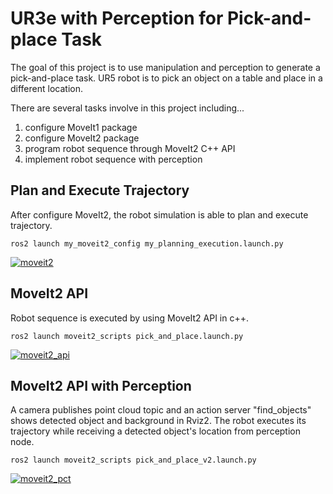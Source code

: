 # UR3e with Perception for Pick-and-place Task

<p>The goal of this project is to use manipulation and perception to generate a pick-and-place task. UR5 robot is to pick an object on a table and place in a different location.</p>

<p>There are several tasks involve in this project including...<br>
<ol>
  <li>configure MoveIt1 package</li>
  <li>configure MoveIt2 package</li>
  <li>program robot sequence through MoveIt2 C++ API</li>
  <li>implement robot sequence with perception</li>
</ol>
</p>

## Plan and Execute Trajectory
<p>After configure MoveIt2, the robot simulation is able to plan and execute trajectory.</p>
    
    ros2 launch my_moveit2_config my_planning_execution.launch.py

[![moveit2](https://res.cloudinary.com/marcomontalbano/image/upload/v1695952125/video_to_markdown/images/google-drive--17BJeg6ZTq4cO7S-fNJ_wucOFRfbf2hWF-c05b58ac6eb4c4700831b2b3070cd403.jpg)](https://drive.google.com/file/d/17BJeg6ZTq4cO7S-fNJ_wucOFRfbf2hWF/view?usp=sharing "moveit2")
    
## MoveIt2 API
<p>Robot sequence is executed by using MoveIt2 API in c++.</p>

    ros2 launch moveit2_scripts pick_and_place.launch.py

[![moveit2_api](https://res.cloudinary.com/marcomontalbano/image/upload/v1695953382/video_to_markdown/images/google-drive--1mpQHmcZz1R-R_jcr0I8chm6ti2LuPC20-c05b58ac6eb4c4700831b2b3070cd403.jpg)](https://drive.google.com/file/d/1mpQHmcZz1R-R_jcr0I8chm6ti2LuPC20/view?usp=sharing "moveit2_api")

## MoveIt2 API with Perception
<p>A camera publishes point cloud topic and an action server "find_objects" shows detected object and background in Rviz2. The robot executes its trajectory while receiving a detected object's location from perception node.</p>

    ros2 launch moveit2_scripts pick_and_place_v2.launch.py

[![moveit2_pct](https://res.cloudinary.com/marcomontalbano/image/upload/v1695955289/video_to_markdown/images/google-drive--1BRZ70qehWzAUwY8TPY4oq7PY8Td_bY_3-c05b58ac6eb4c4700831b2b3070cd403.jpg)](https://drive.google.com/file/d/1BRZ70qehWzAUwY8TPY4oq7PY8Td_bY_3/view?usp=sharing "moveit2_pct")
